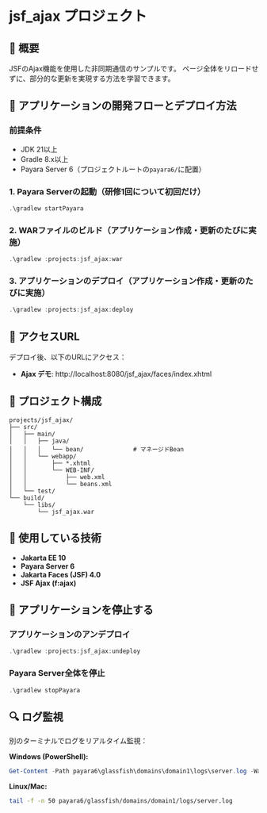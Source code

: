 # jsf_ajax プロジェクト

## 📖 概要

JSFのAjax機能を使用した非同期通信のサンプルです。
ページ全体をリロードせずに、部分的な更新を実現する方法を学習できます。

## 🚀 アプリケーションの開発フローとデプロイ方法

### 前提条件

- JDK 21以上
- Gradle 8.x以上
- Payara Server 6（プロジェクトルートの`payara6/`に配置）

### 1. Payara Serverの起動（研修1回について初回だけ）

```powershell
.\gradlew startPayara
```

### 2. WARファイルのビルド（アプリケーション作成・更新のたびに実施）

```powershell
.\gradlew :projects:jsf_ajax:war
```

### 3. アプリケーションのデプロイ（アプリケーション作成・更新のたびに実施）

```powershell
.\gradlew :projects:jsf_ajax:deploy
```

## 📍 アクセスURL

デプロイ後、以下のURLにアクセス：

- **Ajax デモ**: http://localhost:8080/jsf_ajax/faces/index.xhtml

## 🎯 プロジェクト構成

```
projects/jsf_ajax/
├── src/
│   ├── main/
│   │   ├── java/
│   │   │   └── bean/              # マネージドBean
│   │   └── webapp/
│   │       ├── *.xhtml
│   │       └── WEB-INF/
│   │           ├── web.xml
│   │           └── beans.xml
│   └── test/
└── build/
    └── libs/
        └── jsf_ajax.war
```

## 🔧 使用している技術

- **Jakarta EE 10**
- **Payara Server 6**
- **Jakarta Faces (JSF) 4.0**
- **JSF Ajax (f:ajax)**

## 🛑 アプリケーションを停止する

### アプリケーションのアンデプロイ

```powershell
.\gradlew :projects:jsf_ajax:undeploy
```

### Payara Server全体を停止

```powershell
.\gradlew stopPayara
```

## 🔍 ログ監視

別のターミナルでログをリアルタイム監視：

**Windows (PowerShell):**
```powershell
Get-Content -Path payara6\glassfish\domains\domain1\logs\server.log -Wait -Tail 50 -Encoding UTF8
```

**Linux/Mac:**
```bash
tail -f -n 50 payara6/glassfish/domains/domain1/logs/server.log
```
